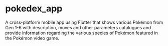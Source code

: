 # pokedex_app
 A cross-platform mobile app using Flutter that shows various Pokémon from Gen 1-6 with description, moves and other parameters catalogues and provide information regarding the various species of Pokémon featured in the Pokémon video game.
